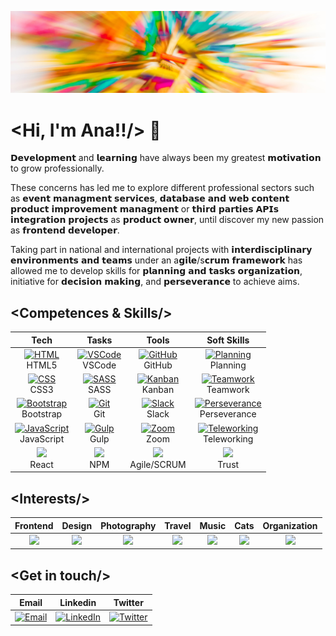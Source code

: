 ![Ana Guerra Abaroa Profile](profile_banner.jpg)


# <Hi, I'm Ana!!/> :wave:

𝗗𝗲𝘃𝗲𝗹𝗼𝗽𝗺𝗲𝗻𝘁 and 𝗹𝗲𝗮𝗿𝗻𝗶𝗻𝗴 have always been my greatest 𝗺𝗼𝘁𝗶𝘃𝗮𝘁𝗶𝗼𝗻 to grow professionally. 

These concerns has led me to explore different professional sectors such as 𝗲𝘃𝗲𝗻𝘁 𝗺𝗮𝗻𝗮𝗴𝗺𝗲𝗻𝘁 𝘀𝗲𝗿𝘃𝗶𝗰𝗲𝘀, 𝗱𝗮𝘁𝗮𝗯𝗮𝘀𝗲 𝗮𝗻𝗱 𝘄𝗲𝗯 𝗰𝗼𝗻𝘁𝗲𝗻𝘁 𝗽𝗿𝗼𝗱𝘂𝗰𝘁 𝗶𝗺𝗽𝗿𝗼𝘃𝗲𝗺𝗲𝗻𝘁 𝗺𝗮𝗻𝗮𝗴𝗺𝗲𝗻𝘁 or 𝘁𝗵𝗶𝗿𝗱 𝗽𝗮𝗿𝘁𝗶𝗲𝘀 𝗔𝗣𝗜𝘀 𝗶𝗻𝘁𝗲𝗴𝗿𝗮𝘁𝗶𝗼𝗻 𝗽𝗿𝗼𝗷𝗲𝗰𝘁𝘀 as 𝗽𝗿𝗼𝗱𝘂𝗰𝘁 𝗼𝘄𝗻𝗲𝗿, until discover my new passion as 𝗳𝗿𝗼𝗻𝘁𝗲𝗻𝗱 𝗱𝗲𝘃𝗲𝗹𝗼𝗽𝗲𝗿.

Taking part in national and international projects with 𝗶𝗻𝘁𝗲𝗿𝗱𝗶𝘀𝗰𝗶𝗽𝗹𝗶𝗻𝗮𝗿𝘆 𝗲𝗻𝘃𝗶𝗿𝗼𝗻𝗺𝗲𝗻𝘁𝘀 𝗮𝗻𝗱 𝘁𝗲𝗮𝗺𝘀 under an a𝗴𝗶𝗹𝗲/s𝗰𝗿𝘂𝗺 𝗳𝗿𝗮𝗺𝗲𝘄𝗼𝗿𝗸 has allowed me to develop skills for 𝗽𝗹𝗮𝗻𝗻𝗶𝗻𝗴 𝗮𝗻𝗱 𝘁𝗮𝘀𝗸𝘀 𝗼𝗿𝗴𝗮𝗻𝗶𝘇𝗮𝘁𝗶𝗼𝗻, initiative for 𝗱𝗲𝗰𝗶𝘀𝗶𝗼𝗻 𝗺𝗮𝗸𝗶𝗻𝗴, and 𝗽𝗲𝗿𝘀𝗲𝘃𝗲𝗿𝗮𝗻𝗰𝗲 to achieve aims.

## <**Competences & Skills**/>

| Tech | Tasks | Tools | Soft Skills |
| :---: | :---: | :---: | :---: |
|<a href="https://html.spec.whatwg.org/"><img title="HTML" alt="HTML" src="https://icon-icons.com/icons2/1298/PNG/32/2333390-html-html5-internet-website_85590.png"></a><br>HTML5 |  <a href="https://code.visualstudio.com/"><img title="VSCode" alt="VSCode" src="https://icon-icons.com/icons2/2148/PNG/32/vscode_icon_131899.png"></a><br> VSCode | <a href="https://github.com/"><img title="GitHub" alt="GitHub" src="https://icon-icons.com/icons2/509/PNG/32/Github_icon-icons.com_49946.png"></a><br>GitHub | <a href=""><img title="Planning" alt="Planning" src="https://icon-icons.com/icons2/37/PNG/32/configuration_3620.png"></a><br>Planning | 
| <a href="https://www.w3.org/Style/CSS/"><img title="CSS" alt="CSS" src="https://icon-icons.com/icons2/512/PNG/32/css3-02_icon-icons.com_50917.png"></a><br>CSS3 | <a href="https://sass-lang.com/"><img title="SASS" alt="SASS" src="https://icon-icons.com/icons2/2389/PNG/32/sass_alt_logo_icon_144910.png"></a><br>SASS | <a href="https://kanbantool.com/kanban-library/introduction"><img title="Kanban" alt="Kanban" src="https://icon-icons.com/icons2/2644/PNG/32/kanban_fill_icon_159491.png"></a><br>Kanban | <a href="https://github.com/anaguerraabaroa"><img title="Teamwork" alt="Teamwork" src="https://icon-icons.com/icons2/2387/PNG/32/meetings_meeting_table_people_work_icon_144587.png"></a><br>Teamwork | 
| <a href="https://getbootstrap.com/"><img title="Bootstrap" alt="Bootstrap" src="https://icon-icons.com/icons2/2389/PNG/32/bootstrap_logo_icon_145442.png"></a><br>Bootstrap | <a href="https://git-scm.com/"><img title="Git" alt="Git" src="https://icon-icons.com/icons2/512/PNG/32/vc-git_icon-icons.com_50729.png"></a><br>Git | <a href="https://slack.com/intl/es-es/"><img title="Slack" alt="Slack" src="https://icon-icons.com/icons2/2367/PNG/32/slack_logo_icon_143511.png"></a><br>Slack | <a href="https://github.com/anaguerraabaroa"><img title="Perseverance" alt="Perseverance" src="https://icon-icons.com/icons2/2249/PNG/32/briefcase_clock_outline_icon_139866.png"></a><br>Perseverance |
| <a href="https://www.ecma-international.org/ecma-262/"><img title="JavaScript" alt="JavaScript" src="https://icon-icons.com/icons2/2248/PNG/32/language_javascript_icon_135455.png"></a><br>JavaScript | <a href="https://gulpjs.com/"><img title="Gulp" alt="Gulp" src="https://icon-icons.com/icons2/2389/PNG/32/gulp_logo_icon_145213.png"></a><br>Gulp |<a href="https://zoom.us/"><img title="Zoom" alt="Zoom" src="https://icon-icons.com/icons2/2389/PNG/32/zoom_logo_icon_144706.png"></a><br>Zoom |<a href="https://github.com/anaguerraabaroa"><img title="Teleworking" alt="Teleworking" src="https://icon-icons.com/icons2/37/PNG/32/headphones_3762.png"></a><br>Teleworking|
| <img src="https://icon-icons.com/icons2/2622/PNG/32/brand_react_icon_158742.png"><br>React |  <img src = "https://icon-icons.com/icons2/2148/PNG/32/npm_old_icon_132179.png"><br>NPM | <img src = "https://icon-icons.com/icons2/2622/PNG/32/brand_scrum_icon_158716.png"><br>Agile/SCRUM | <img src = "https://icon-icons.com/icons2/656/PNG/32/share_analytics_file_data_online_web_icon-icons.com_59981.png"><br>Trust | 

## <**Interests**/>

|Frontend | Design | Photography | Travel | Music | Cats | Organization |
| :---: | :---: | :---: | :---: | :---: | :---: | :---: |
|  <img src = "https://icon-icons.com/icons2/936/PNG/32/open-laptop-computer_icon-icons.com_73474.png"> |  <img src = "https://icon-icons.com/icons2/2334/PNG/32/mouse_pencil_graphic_design_draw_icon_142330.png"> |  <img src = "https://icon-icons.com/icons2/37/PNG/32/slr_camera_application_slr_3037.png"> | <img src = "https://icon-icons.com/icons2/1862/PNG/32/planetearth_118372.png"> |  <img src = "https://icon-icons.com/icons2/37/PNG/32/note_audio_music_3097.png"> |  <img src = "https://icon-icons.com/icons2/67/PNG/32/cat_13469.png"> | <img src = "https://icon-icons.com/icons2/37/PNG/32/purchaseorderapplication_compra_orde_4474.png"> |

## <**Get in touch**/>

|Email | Linkedin | Twitter |
| :---: | :---: | :---: | 
| <a href="mailto:ana.guerra.abaroa@gmail.com" target="_blank"><img alt="Email" src="https://icon-icons.com/icons2/933/PNG/32/gmail-logo_icon-icons.com_72739.png"></a> | <a href="https://www.linkedin.com/in/anaguerraabaroa/" target="_blank"><img alt="LinkedIn" src="https://icon-icons.com/icons2/1/PNG/32/sociallinkedin_member_70.png"></a> | <a href="https://twitter.com/anaguerraabaroa/" target="_blank"><img alt="Twitter" src="https://icon-icons.com/icons2/933/PNG/32/twitter-logo-on-black-background_icon-icons.com_72503.png"></a> |
